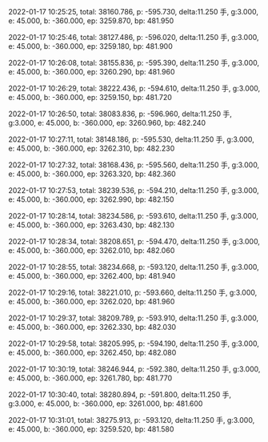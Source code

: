 2022-01-17 10:25:25, total: 38160.786, p: -595.730, delta:11.250 手, g:3.000, e: 45.000, b: -360.000, ep: 3259.870, bp: 481.950

2022-01-17 10:25:46, total: 38127.486, p: -596.020, delta:11.250 手, g:3.000, e: 45.000, b: -360.000, ep: 3259.180, bp: 481.900

2022-01-17 10:26:08, total: 38155.836, p: -595.390, delta:11.250 手, g:3.000, e: 45.000, b: -360.000, ep: 3260.290, bp: 481.960

2022-01-17 10:26:29, total: 38222.436, p: -594.610, delta:11.250 手, g:3.000, e: 45.000, b: -360.000, ep: 3259.150, bp: 481.720

2022-01-17 10:26:50, total: 38083.836, p: -596.960, delta:11.250 手, g:3.000, e: 45.000, b: -360.000, ep: 3260.960, bp: 482.240

2022-01-17 10:27:11, total: 38148.186, p: -595.530, delta:11.250 手, g:3.000, e: 45.000, b: -360.000, ep: 3262.310, bp: 482.230

2022-01-17 10:27:32, total: 38168.436, p: -595.560, delta:11.250 手, g:3.000, e: 45.000, b: -360.000, ep: 3263.320, bp: 482.360

2022-01-17 10:27:53, total: 38239.536, p: -594.210, delta:11.250 手, g:3.000, e: 45.000, b: -360.000, ep: 3262.990, bp: 482.150

2022-01-17 10:28:14, total: 38234.586, p: -593.610, delta:11.250 手, g:3.000, e: 45.000, b: -360.000, ep: 3263.430, bp: 482.130

2022-01-17 10:28:34, total: 38208.651, p: -594.470, delta:11.250 手, g:3.000, e: 45.000, b: -360.000, ep: 3262.010, bp: 482.060

2022-01-17 10:28:55, total: 38234.668, p: -593.120, delta:11.250 手, g:3.000, e: 45.000, b: -360.000, ep: 3262.400, bp: 481.940

2022-01-17 10:29:16, total: 38221.010, p: -593.660, delta:11.250 手, g:3.000, e: 45.000, b: -360.000, ep: 3262.020, bp: 481.960

2022-01-17 10:29:37, total: 38209.789, p: -593.910, delta:11.250 手, g:3.000, e: 45.000, b: -360.000, ep: 3262.330, bp: 482.030

2022-01-17 10:29:58, total: 38205.995, p: -594.190, delta:11.250 手, g:3.000, e: 45.000, b: -360.000, ep: 3262.450, bp: 482.080

2022-01-17 10:30:19, total: 38246.944, p: -592.380, delta:11.250 手, g:3.000, e: 45.000, b: -360.000, ep: 3261.780, bp: 481.770

2022-01-17 10:30:40, total: 38280.894, p: -591.800, delta:11.250 手, g:3.000, e: 45.000, b: -360.000, ep: 3261.000, bp: 481.600

2022-01-17 10:31:01, total: 38275.913, p: -593.120, delta:11.250 手, g:3.000, e: 45.000, b: -360.000, ep: 3259.520, bp: 481.580